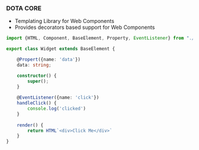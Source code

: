 ### DOTA CORE
* Templating Library for Web Components
* Provides decorators based support for Web Components

```typescript
import {HTML, Component, BaseElement, Property, EventListener} from "./index";

export class Widget extends BaseElement {

    @Propert({name: 'data'})
    data: string;

    constructor() {
        super();
    }
    
    @EventListener({name: 'click'})
    handleClick() {
        console.log('clicked')
    }
    
    render() {
        return HTML`<div>Click Me</div>`
    }
}
```